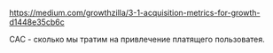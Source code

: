 https://medium.com/growthzilla/3-1-acquisition-metrics-for-growth-d1448e35cb6c

CAC - сколько мы тратим на привлечение платящего пользоватея. 